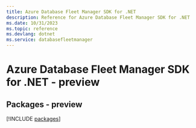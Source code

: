 ```yaml
---
title: Azure Database Fleet Manager SDK for .NET
description: Reference for Azure Database Fleet Manager SDK for .NET
ms.date: 10/31/2023
ms.topic: reference
ms.devlang: dotnet
ms.service: databasefleetmanager
---
```

# Azure Database Fleet Manager SDK for .NET - preview
## Packages - preview
[!INCLUDE [packages](database-fleet-manager-index.md)]